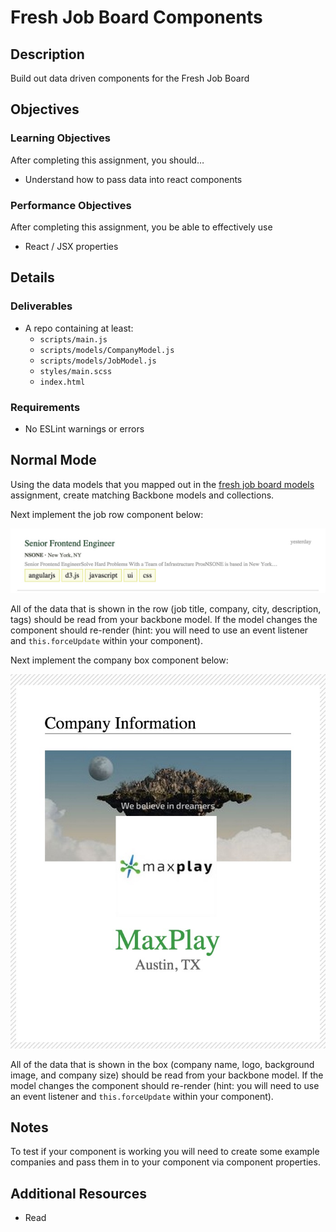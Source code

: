 # Fresh Job Board Components

## Description
Build out data driven components for the Fresh Job Board


## Objectives

### Learning Objectives

After completing this assignment, you should…

* Understand how to pass data into react components


### Performance Objectives

After completing this assignment, you be able to effectively use

* React / JSX properties



## Details

### Deliverables

* A repo containing at least:
  * `scripts/main.js`
  * `scripts/models/CompanyModel.js`
  * `scripts/models/JobModel.js`
  * `styles/main.scss`
  * `index.html`

### Requirements

* No ESLint warnings or errors


## Normal Mode
Using the data models that you mapped out in the [fresh job board models](https://github.com/TIY-Austin-Front-End-Engineering/fresh-job-board-models) assignment, create matching Backbone models and collections.

Next implement the job row component below:

![job row](images/job-row.jpg)

All of the data that is shown in the row (job title, company, city, description, tags) should be read from your backbone model. If the model changes the component should re-render (hint: you will need to use an event listener and `this.forceUpdate` within your component).

Next implement the company box component below:

![company box](images/company-box.jpg)

All of the data that is shown in the box (company name, logo, background image, and company size) should be read from your backbone model. If the model changes the component should re-render (hint: you will need to use an event listener and `this.forceUpdate` within your component).


## Notes

To test if your component is working you will need to create some example companies and pass them in to your component via component properties.

## Additional Resources

* Read []()
